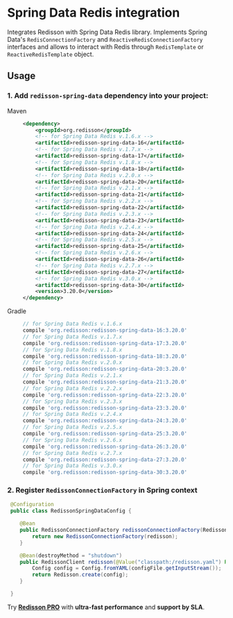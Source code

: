 # Spring Data Redis integration

Integrates Redisson with Spring Data Redis library. Implements Spring Data's `RedisConnectionFactory` and `ReactiveRedisConnectionFactory` interfaces and allows to interact with Redis through `RedisTemplate` or `ReactiveRedisTemplate` object.

## Usage

### 1. Add `redisson-spring-data` dependency into your project:

Maven

```xml
     <dependency>
         <groupId>org.redisson</groupId>
         <!-- for Spring Data Redis v.1.6.x -->
         <artifactId>redisson-spring-data-16</artifactId>
         <!-- for Spring Data Redis v.1.7.x -->
         <artifactId>redisson-spring-data-17</artifactId>
         <!-- for Spring Data Redis v.1.8.x -->
         <artifactId>redisson-spring-data-18</artifactId>
         <!-- for Spring Data Redis v.2.0.x -->
         <artifactId>redisson-spring-data-20</artifactId>
         <!-- for Spring Data Redis v.2.1.x -->
         <artifactId>redisson-spring-data-21</artifactId>
         <!-- for Spring Data Redis v.2.2.x -->
         <artifactId>redisson-spring-data-22</artifactId>
         <!-- for Spring Data Redis v.2.3.x -->
         <artifactId>redisson-spring-data-23</artifactId>
         <!-- for Spring Data Redis v.2.4.x -->
         <artifactId>redisson-spring-data-24</artifactId>
         <!-- for Spring Data Redis v.2.5.x -->
         <artifactId>redisson-spring-data-25</artifactId>
         <!-- for Spring Data Redis v.2.6.x -->
         <artifactId>redisson-spring-data-26</artifactId>
         <!-- for Spring Data Redis v.2.7.x -->
         <artifactId>redisson-spring-data-27</artifactId>
         <!-- for Spring Data Redis v.3.0.x -->
         <artifactId>redisson-spring-data-30</artifactId>
         <version>3.20.0</version>
     </dependency>
```

Gradle

```groovy
     // for Spring Data Redis v.1.6.x
     compile 'org.redisson:redisson-spring-data-16:3.20.0'
     // for Spring Data Redis v.1.7.x
     compile 'org.redisson:redisson-spring-data-17:3.20.0'
     // for Spring Data Redis v.1.8.x
     compile 'org.redisson:redisson-spring-data-18:3.20.0'
     // for Spring Data Redis v.2.0.x
     compile 'org.redisson:redisson-spring-data-20:3.20.0'
     // for Spring Data Redis v.2.1.x
     compile 'org.redisson:redisson-spring-data-21:3.20.0'
     // for Spring Data Redis v.2.2.x
     compile 'org.redisson:redisson-spring-data-22:3.20.0'
     // for Spring Data Redis v.2.3.x
     compile 'org.redisson:redisson-spring-data-23:3.20.0'
     // for Spring Data Redis v.2.4.x
     compile 'org.redisson:redisson-spring-data-24:3.20.0'
     // for Spring Data Redis v.2.5.x
     compile 'org.redisson:redisson-spring-data-25:3.20.0'
     // for Spring Data Redis v.2.6.x
     compile 'org.redisson:redisson-spring-data-26:3.20.0'
     // for Spring Data Redis v.2.7.x
     compile 'org.redisson:redisson-spring-data-27:3.20.0'
     // for Spring Data Redis v.3.0.x
     compile 'org.redisson:redisson-spring-data-30:3.20.0'
```

### 2. Register `RedissonConnectionFactory` in Spring context

```java
 @Configuration
 public class RedissonSpringDataConfig {

    @Bean
    public RedissonConnectionFactory redissonConnectionFactory(RedissonClient redisson) {
        return new RedissonConnectionFactory(redisson);
    }

    @Bean(destroyMethod = "shutdown")
    public RedissonClient redisson(@Value("classpath:/redisson.yaml") Resource configFile) throws IOException {
        Config config = Config.fromYAML(configFile.getInputStream());
        return Redisson.create(config);
    }

 }
```
Try __[Redisson PRO](https://redisson.pro)__ with **ultra-fast performance** and **support by SLA**.
